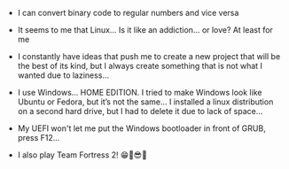 - I can convert binary code to regular numbers and vice versa
- It seems to me that Linux... Is it like an addiction... or love? At least for me
- I constantly have ideas that push me to create a new project that will be the best of its kind, but I always create something that is not what I wanted due to laziness...
- I use Windows... HOME EDITION. I tried to make Windows look like Ubuntu or Fedora, but it’s not the same... I installed a linux distribution on a second hard drive, but I had to delete it due to lack of space...
- My UEFI won't let me put the Windows bootloader in front of GRUB, press F12...

- I also play Team Fortress 2! 😁🎉😎🤩
